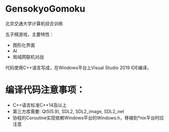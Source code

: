 # GensokyoGomoku
北京交通大学计算机综合训练

五子棋游戏，主要特性：

- 图形化界面
- AI
- 局域网联机对战

代码使用C++语言写成，在Windows平台上Visual Studio 2019 IDE编译。

# 编译代码注意事项：

- C++语言标准C++14及以上
- 第三方库需要: Qt5(5.9), SDL2, SDL2_image, SDL2_net
- 协程的Coroutine实现依赖Windows平台的Windows.h，移植到*nix平台时应注意
